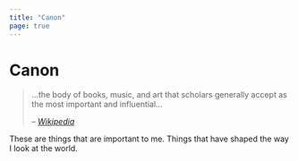 ```yaml
---
title: "Canon"
page: true
---
```


# Canon

> …the body of books, music, and art that scholars generally accept as the most important and influential…
>
> – <cite>[Wikipedia][1]</cite>

[1]: https://en.wikipedia.org/wiki/Western_canon

These are things that are important to me. Things that have shaped the way I look at the world.
